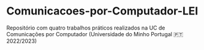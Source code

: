 # Comunicacoes-por-Computador-LEI
Repositório com quatro trabalhos práticos realizados na UC de Comunicações por Computador (Universidade do Minho Portugal 🇵🇹 2022/2023)
